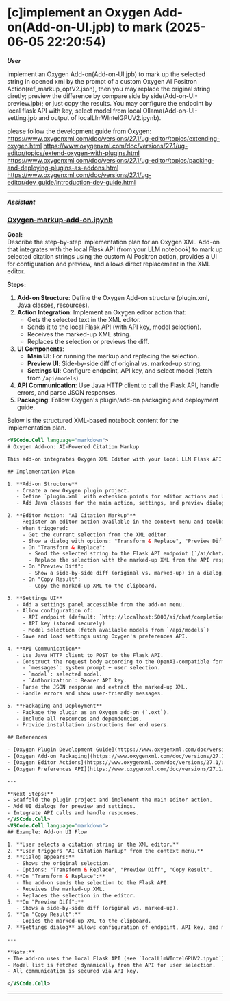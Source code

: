 <!-- Generated by SpecStory -->

# [c]implement an Oxygen Add-on(Add-on-UI.jpb) to mark  (2025-06-05 22:20:54)

_**User**_

implement an Oxygen Add-on(Add-on-UI.jpb) to mark up the selected string in opened xml by the prompt of a custom Oxygen AI Positron Action(ref_markup_optV2.json), then you may replace the original string diretly; preview the difference by compare side by side(Add-on-UI-preview.jpb); or just copy the results. You may configure the endpoint by local flask API with key, select model from local Ollama(Add-on-UI-setting.jpb and output of localLlmWIntelGPUV2.ipynb).

please follow the development guide from Oxygen:
https://www.oxygenxml.com/doc/versions/27.1/ug-editor/topics/extending-oxygen.html
https://www.oxygenxml.com/doc/versions/27.1/ug-editor/topics/extend-oxygen-with-plugins.html
https://www.oxygenxml.com/doc/versions/27.1/ug-editor/topics/packing-and-deploying-plugins-as-addons.html
https://www.oxygenxml.com/doc/versions/27.1/ug-editor/dev_guide/introduction-dev-guide.html

---

_**Assistant**_

### [Oxygen-markup-add-on.ipynb](file:///c%3A/Project/OCR/Oxygen-markup-add-on.ipynb)

**Goal:**  
Describe the step-by-step implementation plan for an Oxygen XML Add-on that integrates with the local Flask API (from your LLM notebook) to mark up selected citation strings using the custom AI Positron action, provides a UI for configuration and preview, and allows direct replacement in the XML editor.

**Steps:**
1. **Add-on Structure**: Define the Oxygen Add-on structure (plugin.xml, Java classes, resources).
2. **Action Integration**: Implement an Oxygen editor action that:
    - Gets the selected text in the XML editor.
    - Sends it to the local Flask API (with API key, model selection).
    - Receives the marked-up XML string.
    - Replaces the selection or previews the diff.
3. **UI Components**:
    - **Main UI**: For running the markup and replacing the selection.
    - **Preview UI**: Side-by-side diff of original vs. marked-up string.
    - **Settings UI**: Configure endpoint, API key, and select model (fetch from `/api/models`).
4. **API Communication**: Use Java HTTP client to call the Flask API, handle errors, and parse JSON responses.
5. **Packaging**: Follow Oxygen's plugin/add-on packaging and deployment guide.

Below is the structured XML-based notebook content for the implementation plan.

````xml
<VSCode.Cell language="markdown">
# Oxygen Add-on: AI-Powered Citation Markup

This add-on integrates Oxygen XML Editor with your local LLM Flask API to mark up selected citation strings using custom TEI P5 XML tags, as defined in your `ref_markup_optV2.json` action.

## Implementation Plan

1. **Add-on Structure**
   - Create a new Oxygen plugin project.
   - Define `plugin.xml` with extension points for editor actions and UI panels.
   - Add Java classes for the main action, settings, and preview dialogs.

2. **Editor Action: "AI Citation Markup"**
   - Register an editor action available in the context menu and toolbar.
   - When triggered:
     - Get the current selection from the XML editor.
     - Show a dialog with options: "Transform & Replace", "Preview Diff", "Copy Result".
     - On "Transform & Replace":
       - Send the selected string to the Flask API endpoint (`/ai/chat/completions`) with the appropriate prompt and model.
       - Replace the selection with the marked-up XML from the API response.
     - On "Preview Diff":
       - Show a side-by-side diff (original vs. marked-up) in a dialog.
     - On "Copy Result":
       - Copy the marked-up XML to the clipboard.

3. **Settings UI**
   - Add a settings panel accessible from the add-on menu.
   - Allow configuration of:
     - API endpoint (default: `http://localhost:5000/ai/chat/completions`)
     - API key (stored securely)
     - Model selection (fetch available models from `/api/models`)
   - Save and load settings using Oxygen's preferences API.

4. **API Communication**
   - Use Java HTTP client to POST to the Flask API.
   - Construct the request body according to the OpenAI-compatible format:
     - `messages`: system prompt + user selection.
     - `model`: selected model.
     - `Authorization`: Bearer API key.
   - Parse the JSON response and extract the marked-up XML.
   - Handle errors and show user-friendly messages.

5. **Packaging and Deployment**
   - Package the plugin as an Oxygen add-on (`.oxt`).
   - Include all resources and dependencies.
   - Provide installation instructions for end users.

## References

- [Oxygen Plugin Development Guide](https://www.oxygenxml.com/doc/versions/27.1/ug-editor/dev_guide/introduction-dev-guide.html)
- [Oxygen Add-on Packaging](https://www.oxygenxml.com/doc/versions/27.1/ug-editor/topics/packing-and-deploying-plugins-as-addons.html)
- [Oxygen Editor Actions](https://www.oxygenxml.com/doc/versions/27.1/ug-editor/topics/extend-oxygen-with-plugins.html)
- [Oxygen Preferences API](https://www.oxygenxml.com/doc/versions/27.1/ug-editor/topics/preferences-api.html)

---

**Next Steps:**  
- Scaffold the plugin project and implement the main editor action.
- Add UI dialogs for preview and settings.
- Integrate API calls and handle responses.
</VSCode.Cell>
<VSCode.Cell language="markdown">
## Example: Add-on UI Flow

1. **User selects a citation string in the XML editor.**
2. **User triggers "AI Citation Markup" from the context menu.**
3. **Dialog appears:**
   - Shows the original selection.
   - Options: "Transform & Replace", "Preview Diff", "Copy Result".
4. **On "Transform & Replace":**
   - The add-on sends the selection to the Flask API.
   - Receives the marked-up XML.
   - Replaces the selection in the editor.
5. **On "Preview Diff":**
   - Shows a side-by-side diff (original vs. marked-up).
6. **On "Copy Result":**
   - Copies the marked-up XML to the clipboard.
7. **Settings dialog** allows configuration of endpoint, API key, and model.

---

**Note:**  
- The add-on uses the local Flask API (see `localLlmWIntelGPUV2.ipynb`) for AI-powered markup.
- Model list is fetched dynamically from the API for user selection.
- All communication is secured via API key.

</VSCode.Cell>
````

---

